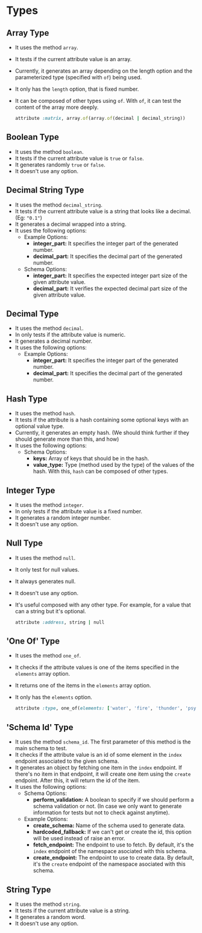 # Types

## Array Type

- It uses the method `array`.
- It tests if the current attribute value is an array.
- Currently, it generates an array depending on the length option and the parameterized type (specified with `of`) being used.
- It only has the `length` option, that is fixed number.
- It can be composed of other types using `of`. With `of`, it can test the content of the array more deeply.

    ```ruby
    attribute :matrix, array.of(array.of(decimal | decimal_string))
    ```


## Boolean Type

- It uses the method `boolean`.
- It tests if the current attribute value is `true` or `false`.
- It generates randomly `true` or `false`.
- It doesn't use any option.

## Decimal String Type

- It uses the method `decimal_string`.
- It tests if the current attribute value is a string that looks like a decimal. (Eg: `"0.1"`)
- It generates a decimal wrapped into a string.
- It uses the following options:
    + Example Options:
        * **integer_part:** It specifies the integer part of the generated number.
        * **decimal_part:** It specifies the decimal part of the generated number.
    + Schema Options:
        * **integer_part:** It specifies the expected integer part size of the given attribute value.
        * **decimal_part:** It verifies the expected decimal part size of the given attribute value.

## Decimal Type

- It uses the method `decimal`.
- In only tests if the attribute value is numeric.
- It generates a decimal number.
- It uses the following options:
    + Example Options:
        * **integer_part:** It specifies the integer part of the generated number.
        * **decimal_part:** It specifies the decimal part of the generated number.

## Hash Type

- It uses the method `hash`.
- It tests if the attribute is a hash containing some optional keys with an optional value type.
- Currently, it generates an empty hash. (We should think further if they should generate more than this, and how)
- It uses the following options:
    + Schema Options:
        * **keys:** Array of keys that should be in the hash.
        * **value_type:** Type (method used by the type) of the values of the hash. With this, `hash` can be composed of other types.

## Integer Type

- It uses the method `integer`.
- In only tests if the attribute value is a fixed number.
- It generates a random integer number.
- It doesn't use any option.

## Null Type

- It uses the method `null`.
- It only test for null values.
- It always generates null.
- It doesn't use any option.
- It's useful composed with any other type. For example, for a value that can a string but it's optional.

    ```ruby
    attribute :address, string | null
    ```

## 'One Of' Type
- It uses the method `one_of`.
- It checks if the attribute values is one of the items specified in the `elements` array option.
- It returns one of the items in the `elements` array option.
- It only has the `elements` option.

    ```ruby
    attribute :type, one_of(elements: ['water', 'fire', 'thunder', 'psychic'])
    ```

## 'Schema Id' Type

- It uses the method `schema_id`. The first parameter of this method is the main schema to test.
- It checks if the attribute value is an id of some element in the `index` endpoint associated to the given schema.
- It generates an object by fetching one item in the `index` endpoint. If there's no item in that endpoint, it will create one item using the `create` endpoint. After this, it will return the id of the item.
- It uses the following options:
    + Schema Options:
        * **perform_validation:** A boolean to specify if we should perform a schema validation or not. (In case we only want to generate information for tests but not to check against anytime).
    + Example Options:
        * **create_schema:** Name of the schema used to generate data.
        * **hardcoded_fallback:** If we can't get or create the id, this option will be used instead of raise an error.
        * **fetch_endpoint:** The endpoint to use to fetch. By default, it's the `index` endpoint of the namespace asociated with this schema.
        * **create_endpoint:** The endpoint to use to create data. By default, it's the `create` endpoint of the namespace asociated with this schema.

## String Type

- It uses the method `string`.
- It tests if the current attribute value is a string.
- It generates a random word.
- It doesn't use any option.

